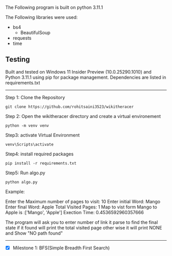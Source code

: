 The Following program is built on python 3.11.1

The Following libraries were used:

* bs4
  * BeautifulSoup
* requests
* time

## Testing

Built and tested on Windows 11 Insider Preview (10.0.25290.1010) and Python 3.11.1 using pip for package management. Dependencies are listed in requirements.txt

---

Step 1: Clone the Repository

```
git clone https://github.com/rohitsaini3523/wikitheracer
```

Step 2:  Open the wikitheracer directory and create a virtual environement

```
python -m venv venv
```

Step3: activate Virtual Environment

```
venv\Scripts\activate
```

Step4: install required packages

```
pip install -r requirements.txt
```

Step5: Run algo.py

```
python algo.py
```

Example:

Enter the Maximum number of pages to visit: 10
Enter initial Word: Mango
Enter final Word: Apple
Total Visited Pages:  1
Map to vist form Mango to Apple is :['Mango', 'Apple']
Exection Time: 0.4536592960357666

The program will ask you to enter number of link it parse to find the final state if it found will print the total visited page other wise it will print NONE and Show "NO path found"

---

* [X] Milestone 1: BFS(Simple Breadth First Search)

